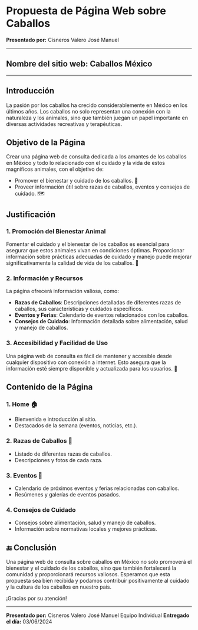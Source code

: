 # Propuesta de Página Web sobre Caballos

**Presentado por:**
Cisneros Valero José Manuel

---
## Nombre del sitio web: Caballos México

---

## Introducción
La pasión por los caballos ha crecido considerablemente en México en los últimos años. Los caballos no solo representan una conexión con la naturaleza y los animales, sino que también juegan un papel importante en diversas actividades recreativas y terapéuticas.

## Objetivo de la Página
Crear una página web de consulta dedicada a los amantes de los caballos en México y todo lo relacionado con el cuidado y la vida de estos magníficos animales, con el objetivo de:
- Promover el bienestar y cuidado de los caballos. 📢
- Proveer información útil sobre razas de caballos, eventos y consejos de cuidado. 🗺️

## Justificación

### 1. Promoción del Bienestar Animal
Fomentar el cuidado y el bienestar de los caballos es esencial para asegurar que estos animales vivan en condiciones óptimas. Proporcionar información sobre prácticas adecuadas de cuidado y manejo puede mejorar significativamente la calidad de vida de los caballos. 🐴

### 2. Información y Recursos
La página ofrecerá información valiosa, como:
- **Razas de Caballos**: Descripciones detalladas de diferentes razas de caballos, sus características y cuidados específicos.
- **Eventos y Ferias**: Calendario de eventos relacionados con los caballos.
- **Consejos de Cuidado**: Información detallada sobre alimentación, salud y manejo de caballos.

### 3. Accesibilidad y Facilidad de Uso
Una página web de consulta es fácil de mantener y accesible desde cualquier dispositivo con conexión a internet. Esto asegura que la información esté siempre disponible y actualizada para los usuarios. 📱

## Contenido de la Página

### 1. Home 🏠
- Bienvenida e introducción al sitio.
- Destacados de la semana (eventos, noticias, etc.).

### 2. Razas de Caballos 🐴
- Listado de diferentes razas de caballos.
- Descripciones y fotos de cada raza.

### 3. Eventos 📅
- Calendario de próximos eventos y ferias relacionadas con caballos.
- Resúmenes y galerías de eventos pasados.

### 4. Consejos de Cuidado
- Consejos sobre alimentación, salud y manejo de caballos.
- Información sobre normativas locales y mejores prácticas.

## 🔚 Conclusión
Una página web de consulta sobre caballos en México no solo promoverá el bienestar y el cuidado de los caballos, sino que también fortalecerá la comunidad y proporcionará recursos valiosos. Esperamos que esta propuesta sea bien recibida y podamos contribuir positivamente al cuidado y la cultura de los caballos en nuestro país.

¡Gracias por su atención!

---

**Presentado por:**
Cisneros Valero José Manuel
Equipo Individual
**Entregado el día:**
03/06/2024
